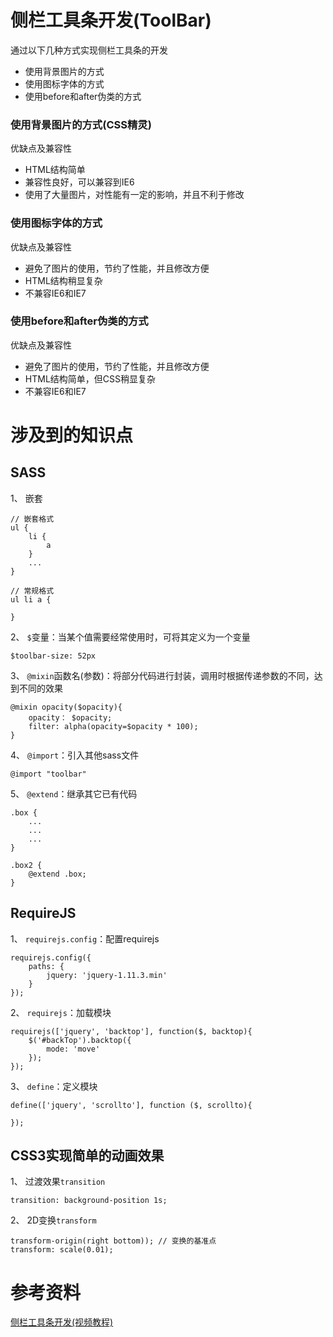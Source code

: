 # 侧栏工具条开发(ToolBar)
通过以下几种方式实现侧栏工具条的开发
- 使用背景图片的方式
- 使用图标字体的方式
- 使用before和after伪类的方式

### 使用背景图片的方式(CSS精灵)
优缺点及兼容性
- HTML结构简单
- 兼容性良好，可以兼容到IE6
- 使用了大量图片，对性能有一定的影响，并且不利于修改

### 使用图标字体的方式
优缺点及兼容性
- 避免了图片的使用，节约了性能，并且修改方便
- HTML结构稍显复杂
- 不兼容IE6和IE7

### 使用before和after伪类的方式
优缺点及兼容性
- 避免了图片的使用，节约了性能，并且修改方便
- HTML结构简单，但CSS稍显复杂
- 不兼容IE6和IE7

# 涉及到的知识点
## SASS
1、 嵌套
```
// 嵌套格式
ul {
    li {
        a
    }
    ...
}

// 常规格式
ul li a {

}
```

2、 `$`变量：当某个值需要经常使用时，可将其定义为一个变量
```
$toolbar-size: 52px
```

3、 `@mixin`函数名(参数)：将部分代码进行封装，调用时根据传递参数的不同，达到不同的效果
```
@mixin opacity($opacity){
    opacity： $opacity;
    filter: alpha(opacity=$opacity * 100);
}
```

4、 `@import`：引入其他sass文件
```
@import "toolbar"
```

5、 `@extend`：继承其它已有代码
```
.box {
    ...
    ...
    ...
}

.box2 {
    @extend .box;
}
```

## RequireJS
1、 `requirejs.config`：配置requirejs
```
requirejs.config({
    paths: {
        jquery: 'jquery-1.11.3.min'
    }
});
```

2、 `requirejs`：加载模块
```
requirejs(['jquery', 'backtop'], function($, backtop){
    $('#backTop').backtop({
        mode: 'move'
    });
});
```

3、 `define`：定义模块
```
define(['jquery', 'scrollto'], function ($, scrollto){

});
```

## CSS3实现简单的动画效果
1、 过渡效果`transition`
```
transition: background-position 1s;
```

2、 2D变换`transform`
```
transform-origin(right bottom)); // 变换的基准点
transform: scale(0.01);
```

# 参考资料
[侧栏工具条开发(视频教程)](http://www.imooc.com/learn/425)